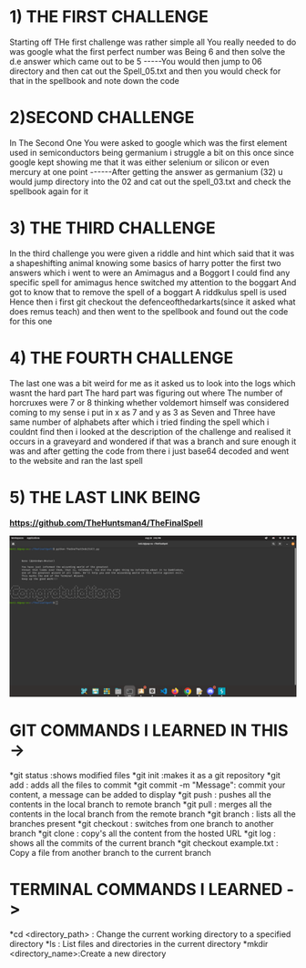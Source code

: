 # 1) THE FIRST CHALLENGE
  Starting off THe first challenge was rather simple all You really needed to do was google what the first perfect number was Being 6 and then solve the d.e answer which came out to be 5 
  -----You would then jump to 06 directory and then cat out the Spell_05.txt and then you would check for that in the spellbook and note down the code

# 2)SECOND CHALLENGE
   In The Second One You were asked to google which was the first element used in semiconductors being germanium i struggle a bit on this once since google kept showing me that it was either selenium or silicon or even mercury at one point
   ------After getting the answer as germanium (32) u would jump directory into the 02 and cat out the spell_03.txt and check the spellbook again for it

# 3) THE THIRD CHALLENGE
  In the third challenge you were given a riddle and hint which said that it was a shapeshifting animal knowing some basics of harry potter the first two answers which i went to were an Amimagus and a Boggort I could find any specific spell for amimagus hence switched my attention to the boggart And got to know that to remove the spell of a boggart A riddkulus spell is used Hence then i first git checkout the defenceofthedarkarts(since it asked what does remus teach) and then went to the spellbook and found out the code for this one

# 4) THE FOURTH CHALLENGE
   The last one was a bit weird for me as it asked us to look into the logs which wasnt the hard part The hard part was figuring out where The number of horcruxes were 7 or 8 thinking whether voldemort himself was considered coming to my sense i put in x as 7 and y as 3 as Seven and Three have same number of alphabets after which i tried finding the spell which i couldnt find then  i looked at the description of the challenge and realised it occurs in a  graveyard and wondered if that was a branch and sure enough it was and after getting the code from there i just base64 decoded and went to the website and ran the last spell

# 5) THE LAST LINK BEING 
**https://github.com/TheHuntsman4/TheFinalSpell**

![LASTDEV](https://github.com/Unkn0wn-M4ster/amfosstasks/blob/main/tasks/Task01/codes/Screenshot%20from%202023-08-28%2015-02-42.png)

# GIT COMMANDS I LEARNED IN THIS -> 
*git status :shows modified files
*git init :makes it as a git repository 
*git add : adds all the files to commit
*git commit -m "Message": commit your content, a message can be added to display
*git push : pushes all the contents in the local branch to remote branch
*git pull : merges all the contents in the local branch from the remote branch
*git branch : lists all the branches present
*git checkout : switches from one branch to another branch 
*git clone : copy's all the content from the hosted URL
*git log : shows all the commits of the current branch
*git checkout example.txt : Copy a file from another branch to the current branch

# TERMINAL COMMANDS I LEARNED ->
*cd <directory_path> : Change the current working directory to a specified directory
*ls : List files and directories in the current directory
*mkdir <directory_name>:Create a new directory
